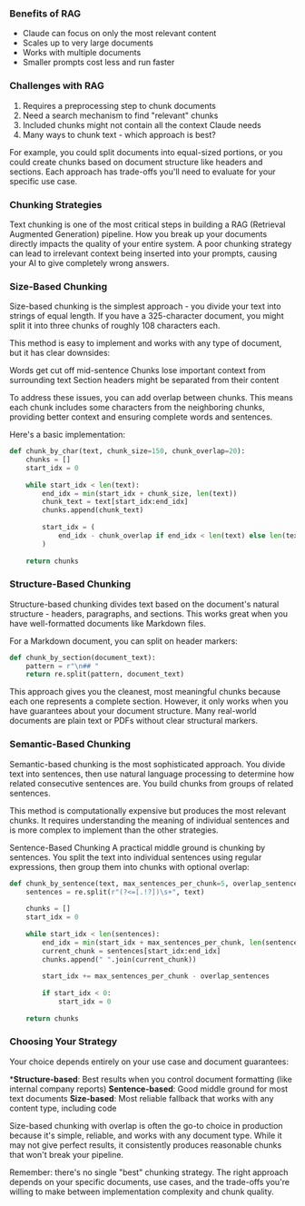 ### Benefits of RAG
- Claude can focus on only the most relevant content
- Scales up to very large documents
- Works with multiple documents
- Smaller prompts cost less and run faster

### Challenges with RAG
1. Requires a preprocessing step to chunk documents
2. Need a search mechanism to find "relevant" chunks
3. Included chunks might not contain all the context Claude needs
4. Many ways to chunk text - which approach is best?

For example, you could split documents into equal-sized portions, or you could create chunks based on document structure like headers and sections. Each approach has trade-offs you'll need to evaluate for your specific use case.

### Chunking Strategies

Text chunking is one of the most critical steps in building a RAG (Retrieval Augmented Generation) pipeline. How you break up your documents directly impacts the quality of your entire system. A poor chunking strategy can lead to irrelevant context being inserted into your prompts, causing your AI to give completely wrong answers.

### Size-Based Chunking

Size-based chunking is the simplest approach - you divide your text into strings of equal length. If you have a 325-character document, you might split it into three chunks of roughly 108 characters each.


This method is easy to implement and works with any type of document, but it has clear downsides:

Words get cut off mid-sentence
Chunks lose important context from surrounding text
Section headers might be separated from their content

To address these issues, you can add overlap between chunks. This means each chunk includes some characters from the neighboring chunks, providing better context and ensuring complete words and sentences.


Here's a basic implementation:
```python
def chunk_by_char(text, chunk_size=150, chunk_overlap=20):
    chunks = []
    start_idx = 0
    
    while start_idx < len(text):
        end_idx = min(start_idx + chunk_size, len(text))
        chunk_text = text[start_idx:end_idx]
        chunks.append(chunk_text)
        
        start_idx = (
            end_idx - chunk_overlap if end_idx < len(text) else len(text)
        )
    
    return chunks
```

### Structure-Based Chunking

Structure-based chunking divides text based on the document's natural structure - headers, paragraphs, and sections. This works great when you have well-formatted documents like Markdown files.


For a Markdown document, you can split on header markers:
```python
def chunk_by_section(document_text):
    pattern = r"\n## "
    return re.split(pattern, document_text)
```

This approach gives you the cleanest, most meaningful chunks because each one represents a complete section. However, it only works when you have guarantees about your document structure. Many real-world documents are plain text or PDFs without clear structural markers.

### Semantic-Based Chunking
Semantic-based chunking is the most sophisticated approach. You divide text into sentences, then use natural language processing to determine how related consecutive sentences are. You build chunks from groups of related sentences.

This method is computationally expensive but produces the most relevant chunks. It requires understanding the meaning of individual sentences and is more complex to implement than the other strategies.

Sentence-Based Chunking
A practical middle ground is chunking by sentences. You split the text into individual sentences using regular expressions, then group them into chunks with optional overlap:

```python
def chunk_by_sentence(text, max_sentences_per_chunk=5, overlap_sentences=1):
    sentences = re.split(r"(?<=[.!?])\s+", text)
    
    chunks = []
    start_idx = 0
    
    while start_idx < len(sentences):
        end_idx = min(start_idx + max_sentences_per_chunk, len(sentences))
        current_chunk = sentences[start_idx:end_idx]
        chunks.append(" ".join(current_chunk))
        
        start_idx += max_sentences_per_chunk - overlap_sentences
        
        if start_idx < 0:
            start_idx = 0
    
    return chunks
```

### Choosing Your Strategy
Your choice depends entirely on your use case and document guarantees:

***Structure-based**: Best results when you control document formatting (like internal company reports)
**Sentence-based**: Good middle ground for most text documents
**Size-based**: Most reliable fallback that works with any content type, including code

Size-based chunking with overlap is often the go-to choice in production because it's simple, reliable, and works with any document type. While it may not give perfect results, it consistently produces reasonable chunks that won't break your pipeline.

Remember: there's no single "best" chunking strategy. The right approach depends on your specific documents, use cases, and the trade-offs you're willing to make between implementation complexity and chunk quality.

